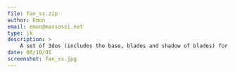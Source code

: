 ```yaml
---
file: fan_ss.zip
author: Emon
email: emon@massassi.net
type: jk
description: >
    A set of 3dos (includes the base, blades and shadow of blades) for this great fan setup. Includes a how-to file.
date: 06/18/01
screenshot: fan_ss.jpg
---
```

